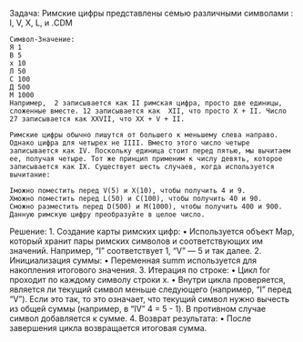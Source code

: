 Задача: 
    Римские цифры представлены семью различными символами  : I, V, X, L, и .CDM

    Символ-Значение:
    Я 1
    В 5
    х 10
    Л 50
    С 100
    Д 500
    М 1000
    Например,  2 записывается как II римская цифра, просто две единицы, сложенные вместе. 12 записывается как  XII, что просто X + II. Число 27 записывается как XXVII, что XX + V + II.

    Римские цифры обычно пишутся от большего к меньшему слева направо. Однако цифра для четырех не IIII. Вместо этого число четыре записывается как IV. Поскольку единица стоит перед пятью, мы вычитаем ее, получая четыре. Тот же принцип применим к числу девять, которое записывается как IX. Существует шесть случаев, когда используется вычитание:

    Iможно поместить перед V(5) и X(10), чтобы получить 4 и 9. 
    Xможно поместить перед L(50) и C(100), чтобы получить 40 и 90. 
    Cможно разместить перед D(500) и M(1000), чтобы получить 400 и 900.
    Данную римскую цифру преобразуйте в целое число.

Решение: 
   	1.	Создание карты римских цифр:
	•	Используется объект Map, который хранит пары римских символов и соответствующих им значений. Например, “I” соответствует 1, “V” — 5 и так далее.
	2.	Инициализация суммы:
	•	Переменная summ используется для накопления итогового значения.
	3.	Итерация по строке:
	•	Цикл for проходит по каждому символу строки x.
	•	Внутри цикла проверяется, является ли текущий символ меньше следующего (например, “I” перед “V”). Если это так, то это означает, что текущий символ нужно вычесть из общей суммы (например, в “IV” 4 = 5 - 1). В противном случае символ добавляется к сумме.
	4.	Возврат результата:
	•	После завершения цикла возвращается итоговая сумма.
